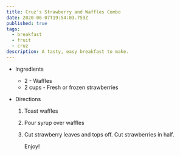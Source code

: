 ```yaml
---
title: Cruz's Strawberry and Waffles Combo
date: 2020-06-07T19:54:03.759Z
published: true
tags:
  - breakfast
  - fruit
  - cruz
description: A tasty, easy breakfast to make.
---
```

* Ingredients

  * 2 - Waffles
  * 2 cups - Fresh or frozen strawberries
* Directions

  1. Toast waffles
  2. Pour syrup over waffles
  3. Cut strawberry leaves and tops off. Cut strawberries in half.

     Enjoy!